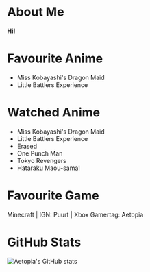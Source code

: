 # About Me
<b>Hi!</b>
# Favourite Anime

- Miss Kobayashi's Dragon Maid   
- Little Battlers Experience

# Watched Anime

- Miss Kobayashi's Dragon Maid     
- Little Battlers Experience   
- Erased   
- One Punch Man  
- Tokyo Revengers 
- Hataraku Maou-sama!

# Favourite Game
Minecraft | IGN: Puurt | Xbox Gamertag: Aetopia
# GitHub Stats
![Aetopia's GitHub stats](https://github-readme-stats.vercel.app/api?username=Aetopia)
